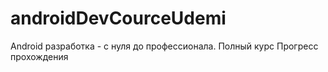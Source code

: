 # androidDevCourceUdemi
Android разработка - с нуля до профессионала. Полный курс Прогресс прохождения
